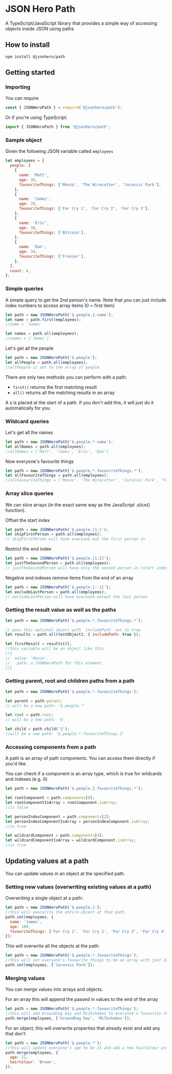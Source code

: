 # JSON Hero Path

A TypeScript/JavaScript library that provides a simple way of accessing objects inside JSON using paths

## How to install

`npm install @jsonhero/path`

## Getting started

### Importing

You can require

```js
const { JSONHeroPath } = require('@jsonhero/path');
```

Or if you're using TypeScript:

```js
import { JSONHeroPath } from '@jsonhero/path';
```

### Sample object

Given the following JSON variable called `employees`

```js
let employees = {
  people: [
    {
      name: 'Matt',
      age: 36,
      favouriteThings: ['Monzo', 'The Wirecutter', 'Jurassic Park'],
    },
    {
      name: 'James',
      age: 39,
      favouriteThings: ['Far Cry 1', 'Far Cry 2', 'Far Cry 3'],
    },
    {
      name: 'Eric',
      age: 38,
      favouriteThings: ['Bitcoin'],
    },
    {
      name: 'Dan',
      age: 34,
      favouriteThings: ['Frasier'],
    },
  ],
  count: 4,
};
```

### Simple queries

A simple query to get the 2nd person's name. Note that you can just include index numbers to access array items (0 = first item)

```js
let path = new JSONHeroPath('$.people.1.name');
let name = path.first(employees);
//name = 'James'

let names = path.all(employees);
//names = ['James']
```

Let's get all the people

```js
let path = new JSONHeroPath('$.people');
let allPeople = path.all(employees);
//allPeople is set to the array of people
```

There are only two methods you can perform with a path:

- `first()` returns the first matching result
- `all()` returns all the matching results in an array

A `$` is placed at the start of a path. If you don't add this, it will just do it automatically for you.

### Wildcard queries

Let's get all the names

```js
let path = new JSONHeroPath('$.people.*.name');
let allNames = path.all(employees);
//allNames = ['Matt', 'James', 'Eric', 'Dan']
```

Now everyone's favourite things

```js
let path = new JSONHeroPath('$.people.*.favouriteThings.*');
let allFavouriteThings = path.all(employees);
//allFavouriteThings = ['Monzo', 'The Wirecutter', 'Jurassic Park', 'Far Cry 1', 'Far Cry 2', 'Far Cry 3', 'Bitcoin', 'Frasier']
```

### Array slice queries

We can slice arrays (in the exact same way as the JavaScript .slice() function).

Offset the start index

```js
let path = new JSONHeroPath('$.people.[1:]');
let skipFirstPerson = path.all(employees);
// skipFirstPerson will have everyone but the first person in
```

Restrict the end index

```js
let path = new JSONHeroPath('$.people.[1:2]');
let justTheSecondPerson = path.all(employees);
// justTheSecondPerson will have only the second person in (start index is 1 and the end won't include index 2)
```

Negative end indexes remove items from the end of an array

```js
let path = new JSONHeroPath('$.people.[:-1]');
let excludeLastPerson = path.all(employees);
// excludeLastPerson will have everyone except the last person
```

### Getting the result value as well as the paths

```js
let path = new JSONHeroPath('$.people.*.favouriteThings.*');

// pass this optional object with `includePath` set to true
let results = path.all(testObject1, { includePath: true });

let firstResult = results[0];
//this variable will be an object like this
//{
//  value: 'Monzo',
//   path: a JSONHeroPath for this element
//}
```

### Getting parent, root and children paths from a path

```js
let path = new JSONHeroPath('$.people.*.favouriteThings');

let parent = path.parent;
// will be a new path: '$.people.*'

let root = path.root;
// will be a new path: '$'

let child = path.child('2');
//will be a new path: '$.people.*.favouriteThings.2'
```

### Accessing components from a path

A path is an array of path components. You can access them directly if you'd like.

You can check if a component is an array type, which is true for wildcards and indexes (e.g. 0)

```js
let path = new JSONHeroPath('$.people.2.favouriteThings.*');

let rootComponent = path.components[0];
let rootComponentIsArray = rootComponent.isArray;
//is false

let personIndexComponent = path.components[2];
let personIndexComponentIsArray = personIndexComponent.isArray;
//is true

let wildcardComponent = path.components[4];
let wildcardComponentIsArray = wildcardComponent.isArray;
//is true
```

## Updating values at a path

You can update values in an object at the specified path.

### Setting new values (overwriting existing values at a path)

Overwriting a single object at a path:

```js
let path = new JSONHeroPath('$.people.1');
//this will overwrite the entire object at that path
path.set(employees, {
  name: 'James',
  age: 100,
  favouriteThings: ['Far Cry 1', 'Far Cry 2', 'Far Cry 3', 'Far Cry 4', 'Far Cry 5', 'Far Cry 6'],
});
```

This will overwrite all the objects at the path:

```js
let path = new JSONHeroPath('$.people.*.favouriteThings');
//this will set everyone's favourite things to be an array with just Jurassic Park in it
path.set(employees, ['Jurassic Park']);
```

### Merging values

You can merge values into arrays and objects.

For an array this will append the passed in values to the end of the array

```js
let path = new JSONHeroPath('$.people.*.favouriteThings');
//this will add Groundhog Day and Milkshakes to everyone's favourite things
path.merge(employees, ['Groundhog Day', 'Milkshakes']);
```

For an object, this will overwrite properties that already exist and add any that don't

```js
let path = new JSONHeroPath('$.people.*');
//this will update everyone's age to be 21 and add a new hairColour property with a value of Brown
path.merge(employees, {
  age: 21,
  hairColour: 'Brown',
});
```
